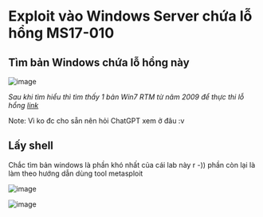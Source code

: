 # Exploit vào Windows Server chứa lỗ hổng MS17-010

## Tìm bản Windows chứa lỗ hổng này

![image](https://github.com/user-attachments/assets/ee095364-1cab-4372-9722-565112ca47de)

*Sau khi tìm hiểu thì tìm thấy 1 bản Win7 RTM từ năm 2009 để thực thi lỗ hổng [link](https://archive.org/details/win10-1607)*

Note: Vì ko đc cho sẵn nên hỏi ChatGPT xem ở đâu :v

## Lấy shell

Chắc tìm bản windows là phần khó nhất của cái lab này r -)) phần còn lại là làm theo hướng dẫn dùng tool metasploit

![image](https://github.com/user-attachments/assets/ef70c868-e1be-4cf9-88df-104ccf671c04)

![image](https://github.com/user-attachments/assets/6f7fbd1c-7adb-43c5-8861-019a0019779f)


